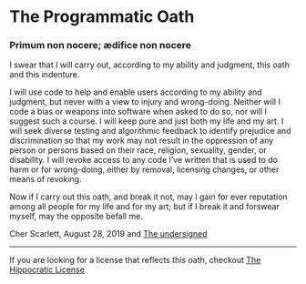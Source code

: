 # The Programmatic Oath
### Primum non nocere; ædifice non nocere

I swear that I will carry out, according to my ability and judgment, this oath and this indenture.

I will use code to help and enable users according to my ability and judgment, but never with a view to injury and wrong-doing. Neither will I code a bias or weapons into software when asked to do so, nor will I suggest such a course. I will keep pure and just both my life and my art. I will seek diverse testing and algorithmic feedback to identify prejudice and discrimination so that my work may not result in the oppression of any person or persons based on their race, religion, sexuality, gender, or disability. I will revoke access to any code I’ve written that is used to do harm or for wrong-doing, either by removal, licensing changes, or other means of revoking.

Now if I carry out this oath, and break it not, may I gain for ever reputation among all people for my life and for my art; but if I break it and forswear myself, may the opposite befall me.

Cher Scarlett, August 28, 2019
and [The undersigned](SIGNATURES.MD)

---

If you are looking for a license that reflects this oath, checkout [The Hippocratic License](https://firstdonoharm.dev/)
